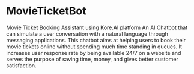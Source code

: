 # MovieTicketBot
Movie Ticket Booking Assistant using Kore.AI platform
An AI Chatbot that can simulate a user conversation with a natural language through messaging applications. This chatbot aims at helping users to book their movie tickets online without spending much time standing in queues.
It increases user response rate by being available 24/7 on a website and serves the purpose of saving time, money, and gives better customer satisfaction.
